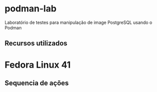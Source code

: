 # podman-lab
Laboratório de testes para manipulação de image PostgreSQL usando o Podman

## Recursos utilizados
# Fedora Linux 41


## Sequencia de ações
